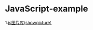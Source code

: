 JavaScript-example<br>
=====
1.<a href="https://rawgit.com/iampork/JavaScript-example/master/showPicture/showpic.html">js图片库(showpicture)</a>
